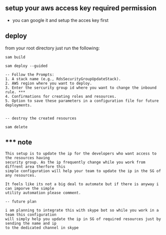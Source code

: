 ## setup your aws access key required permission 
- you can google it and setup the acces key first

## deploy
from your  root directory just run the following: 
```
sam build

sam deploy --guided

-- Follow the Prompts:
1. A stack name (e.g., RdsSecurityGroupUpdateStack).
2. AWS region where you want to deploy.
3. Enter the sercurity group id where you want to change the inbound rule. ***
4. Confirmations for creating roles and resources.
5. Option to save these parameters in a configuration file for future deployments.


-- destroy the created resources 

sam delete
```

## *** note
```
This setup is to update the ip for the developers who want access to the resources having 
security group. As the ip frequently change while you work from diffrent area therfore this
simple configuration will help your team to update the ip in the SG of any resources. 

It feels like its not a big deal to automate but if there is anyway i can imporve the simple 
utility automation please comment.

-- future plan

i am planning to integrate this with skype bot so while you work in a team this configuration 
will simply help you update the ip in SG of required resources just by sending the name and ip 
to the dedicated channel in skype
```
